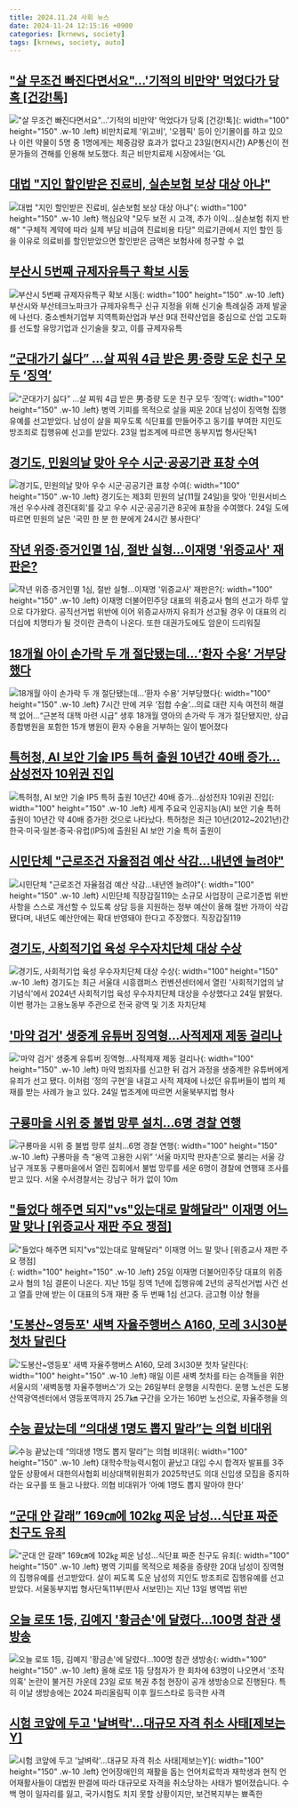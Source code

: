 ```yaml
---
title: 2024.11.24 사회 뉴스
date: 2024-11-24 12:15:16 +0900
categories: [krnews, society]
tags: [krnews, society, auto]
---
```

## ["살 무조건 빠진다면서요"…'기적의 비만약' 먹었다가 당혹 [건강!톡]](https://n.news.naver.com/mnews/article/015/0005060646)

!["살 무조건 빠진다면서요"…'기적의 비만약' 먹었다가 당혹 [건강!톡]](https://mimgnews.pstatic.net/image/origin/015/2024/11/24/5060646.jpg?type=nf220_150){: width="100" height="150" .w-10 .left}
비만치료제 '위고비', '오젬픽' 등이 인기몰이를 하고 있으나 이런 약물이 5명 중 1명에게는 체중감량 효과가 없다고 23일(현지시간) AP통신이 전문가들의 견해를 인용해 보도했다. 최근 비만치료제 시장에서는 'GL

## [대법 "지인 할인받은 진료비, 실손보험 보상 대상 아냐"](https://n.news.naver.com/mnews/article/079/0003962164)

![대법 "지인 할인받은 진료비, 실손보험 보상 대상 아냐"](https://mimgnews.pstatic.net/image/origin/079/2024/11/24/3962164.jpg?type=nf220_150){: width="100" height="150" .w-10 .left}
핵심요약 "모두 보전 시 고객, 추가 이익…실손보험 취지 반해" "구체적 계약에 따라 실제 부담 비급여 진료비용 타당" 의료기관에서 지인 할인 등을 이유로 의료비를 할인받았으면 할인받은 금액은 보험사에 청구할 수 없

## [부산시 5번째 규제자유특구 확보 시동](https://n.news.naver.com/mnews/article/030/0003260331)

![부산시 5번째 규제자유특구 확보 시동](https://mimgnews.pstatic.net/image/origin/030/2024/11/24/3260331.jpg?type=nf220_150){: width="100" height="150" .w-10 .left}
부산시와 부산테크노파크가 규제자유특구 신규 지정을 위해 신기술 특례실증 과제 발굴에 나선다. 중소벤처기업부 지역특화산업과 부산 9대 전략산업을 중심으로 산업 고도화를 선도할 유망기업과 신기술을 찾고, 이를 규제자유특

## [“군대가기 싫다” …살 찌워 4급 받은 男·증량 도운 친구 모두 ‘징역’](https://n.news.naver.com/mnews/article/021/0002673701)

![“군대가기 싫다” …살 찌워 4급 받은 男·증량 도운 친구 모두 ‘징역’](https://mimgnews.pstatic.net/image/origin/021/2024/11/23/2673701.jpg?type=nf220_150){: width="100" height="150" .w-10 .left}
병역 기피를 목적으로 살을 찌운 20대 남성이 징역형 집행유예를 선고받았다. 남성이 살을 찌우도록 식단표를 만들어주고 동기를 부여한 지인도 방조죄로 집행유예 선고를 받았다. 23일 법조계에 따르면 동부지법 형사단독1

## [경기도, 민원의날 맞아 우수 시군·공공기관 표창 수여](https://n.news.naver.com/mnews/article/002/0002360881)

![경기도, 민원의날 맞아 우수 시군·공공기관 표창 수여](https://mimgnews.pstatic.net/image/origin/002/2024/11/24/2360881.jpg?type=nf220_150){: width="100" height="150" .w-10 .left}
경기도는 제3회 민원의 날(11월 24일)을 맞아 '민원서비스 개선 우수사례 경진대회'를 갖고 우수 시군·공공기관 8곳에 표창을 수여했다. 24일 도에 따르면 민원의 날은 '국민 한 분 한 분에게 24시간 봉사한다'

## [작년 위증·증거인멸 1심, 절반 실형…이재명 '위증교사' 재판은?](https://n.news.naver.com/mnews/article/003/0012920669)

![작년 위증·증거인멸 1심, 절반 실형…이재명 '위증교사' 재판은?](https://mimgnews.pstatic.net/image/origin/003/2024/11/24/12920669.jpg?type=nf220_150){: width="100" height="150" .w-10 .left}
이재명 더불어민주당 대표의 위증교사 혐의 선고가 하루 앞으로 다가왔다. 공직선거법 위반에 이어 위증교사까지 유죄가 선고될 경우 이 대표의 리더십에 치명타가 될 것이란 관측이 나온다. 또한 대권가도에도 암운이 드리워질

## [18개월 아이 손가락 두 개 절단됐는데…‘환자 수용’ 거부당했다](https://n.news.naver.com/mnews/article/022/0003988261)

![18개월 아이 손가락 두 개 절단됐는데…‘환자 수용’ 거부당했다](https://mimgnews.pstatic.net/image/origin/022/2024/11/23/3988261.jpg?type=nf220_150){: width="100" height="150" .w-10 .left}
7시간 만에 겨우 ‘접합 수술’…의료 대란 지속 여전히 해결책 없어…“근본적 대책 마련 시급” 생후 18개월 영아의 손가락 두 개가 절단됐지만, 상급종합병원을 포함한 15개 병원이 환자 수용을 거부하는 일이 벌어졌다

## [특허청, AI 보안 기술 IP5 특허 출원 10년간 40배 증가…삼성전자 10위권 진입](https://n.news.naver.com/mnews/article/030/0003260344)

![특허청, AI 보안 기술 IP5 특허 출원 10년간 40배 증가…삼성전자 10위권 진입](https://mimgnews.pstatic.net/image/origin/030/2024/11/24/3260344.jpg?type=nf220_150){: width="100" height="150" .w-10 .left}
세계 주요국 인공지능(AI) 보안 기술 특허 출원이 10년간 약 40배 증가한 것으로 나타났다. 특허청은 최근 10년(2012~2021년)간 한국·미국·일본·중국·유럽(IP5)에 출원된 AI 보안 기술 특허 출원이

## [시민단체 "근로조건 자율점검 예산 삭감…내년엔 늘려야"](https://n.news.naver.com/mnews/article/001/0015063587)

![시민단체 "근로조건 자율점검 예산 삭감…내년엔 늘려야"](https://mimgnews.pstatic.net/image/origin/001/2024/11/24/15063587.jpg?type=nf220_150){: width="100" height="150" .w-10 .left}
시민단체 직장갑질119는 소규모 사업장이 근로기준법 위반 사항을 스스로 개선할 수 있도록 상담 등을 지원하는 정부 예산이 올해 절반 가까이 삭감됐다며, 내년도 예산안에는 확대 반영돼야 한다고 주장했다. 직장갑질119

## [경기도, 사회적기업 육성 우수자치단체 대상 수상](https://n.news.naver.com/mnews/article/030/0003260294)

![경기도, 사회적기업 육성 우수자치단체 대상 수상](https://mimgnews.pstatic.net/image/origin/030/2024/11/24/3260294.jpg?type=nf220_150){: width="100" height="150" .w-10 .left}
경기도는 최근 서울대 시흥캠퍼스 컨벤션센터에서 열린 '사회적기업의 날 기념식'에서 2024년 사회적기업 육성 우수자치단체 대상을 수상했다고 24일 밝혔다. 이번 평가는 고용노동부 주관으로 전국 광역 및 기초 자치단체

## ['마약 검거' 생중계 유튜버 징역형…사적제재 제동 걸리나](https://n.news.naver.com/mnews/article/277/0005505181)

!['마약 검거' 생중계 유튜버 징역형…사적제재 제동 걸리나](https://mimgnews.pstatic.net/image/origin/277/2024/11/24/5505181.jpg?type=nf220_150){: width="100" height="150" .w-10 .left}
마약 범죄자를 신고한 뒤 검거 과정을 생중계한 유튜버에게 유죄가 선고 됐다. 이처럼 ‘정의 구현’을 내걸고 사적 제재에 나섰던 유튜버들이 법의 제재를 받는 사례가 늘고 있다. 24일 법조계에 따르면 서울북부지법 형사

## [구룡마을 시위 중 불법 망루 설치…6명 경찰 연행](https://n.news.naver.com/mnews/article/023/0003872228)

![구룡마을 시위 중 불법 망루 설치…6명 경찰 연행](https://mimgnews.pstatic.net/image/origin/023/2024/11/24/3872228.jpg?type=nf220_150){: width="100" height="150" .w-10 .left}
구룡마을 측 “용역 고용한 시위” ‘서울 마지막 판자촌’으로 불리는 서울 강남구 개포동 구룡마을에서 열린 집회에서 불법 망루를 세운 6명이 경찰에 연행돼 조사를 받고 있다. 서울 수서경찰서는 강남구 허가 없이 10m

## ["들었다 해주면 되지"vs"있는대로 말해달라" 이재명 어느 말 맞나 [위증교사 재판 주요 쟁점]](https://n.news.naver.com/mnews/article/025/0003402564)

!["들었다 해주면 되지"vs"있는대로 말해달라" 이재명 어느 말 맞나 [위증교사 재판 주요 쟁점]](https://mimgnews.pstatic.net/image/origin/025/2024/11/23/3402564.jpg?type=nf220_150){: width="100" height="150" .w-10 .left}
25일 이재명 더불어민주당 대표의 위증교사 혐의 1심 결론이 나온다. 지난 15일 징역 1년에 집행유예 2년의 공직선거법 사건 선고 열흘 만에 받는 이 대표의 5개 재판 중 두 번째 1심 선고다. 금고형 이상 형을

## ['도봉산~영등포' 새벽 자율주행버스 A160, 모레 3시30분 첫차 달린다](https://n.news.naver.com/mnews/article/003/0012920675)

!['도봉산~영등포' 새벽 자율주행버스 A160, 모레 3시30분 첫차 달린다](https://mimgnews.pstatic.net/image/origin/003/2024/11/24/12920675.jpg?type=nf220_150){: width="100" height="150" .w-10 .left}
매일 이른 새벽 첫차를 타는 승객들을 위한 서울시의 '새벽동행 자율주행버스'가 오는 26일부터 운행을 시작한다. 운행 노선은 도봉산역광역센터에서 영등포역까지 25.7㎞ 구간을 오가는 160번 노선으로, 자율주행을 의

## [수능 끝났는데 “의대생 1명도 뽑지 말라”는 의협 비대위](https://n.news.naver.com/mnews/article/005/0001740762)

![수능 끝났는데 “의대생 1명도 뽑지 말라”는 의협 비대위](https://mimgnews.pstatic.net/image/origin/005/2024/11/23/1740762.jpg?type=nf220_150){: width="100" height="150" .w-10 .left}
대학수학능력시험이 끝났고 대입 수시 합격자 발표를 3주 앞둔 상황에서 대한의사협회 비상대책위원회가 2025학년도 의대 신입생 모집을 중지하라는 요구를 또 들고 나왔다. 의협 비대위가 ‘아예 1명도 뽑지 말아야 한다’

## [“군대 안 갈래” 169㎝에 102㎏ 찌운 남성…식단표 짜준 친구도 유죄](https://n.news.naver.com/mnews/article/023/0003872195)

![“군대 안 갈래” 169㎝에 102㎏ 찌운 남성…식단표 짜준 친구도 유죄](https://mimgnews.pstatic.net/image/origin/023/2024/11/23/3872195.jpg?type=nf220_150){: width="100" height="150" .w-10 .left}
병역 기피를 목적으로 체중을 증량한 20대 남성이 징역형의 집행유예를 선고받았다. 살이 찌도록 도운 남성의 지인도 방조죄로 집행유예를 선고받았다. 서울동부지법 형사단독11부(판사 서보민)는 지난 13일 병역법 위반

## [오늘 로또 1등, 김예지 '황금손'에 달렸다…100명 참관 생방송](https://n.news.naver.com/mnews/article/011/0004418782)

![오늘 로또 1등, 김예지 '황금손'에 달렸다…100명 참관 생방송](https://mimgnews.pstatic.net/image/origin/011/2024/11/23/4418782.jpg?type=nf220_150){: width="100" height="150" .w-10 .left}
올해 로또 1등 당첨자가 한 회차에 63명이 나오면서 '조작 의혹' 논란이 불거진 가운데 23일 로또 복권 추첨 현장이 공개 생방송으로 진행된다. 특히 이날 생방송에는 2024 파리올림픽 이후 월드스타로 등극한 사격

## [시험 코앞에 두고 '날벼락'...대규모 자격 취소 사태[제보는Y]](https://n.news.naver.com/mnews/article/052/0002117764)

![시험 코앞에 두고 '날벼락'...대규모 자격 취소 사태[제보는Y]](https://mimgnews.pstatic.net/image/origin/052/2024/11/23/2117764.jpg?type=nf220_150){: width="100" height="150" .w-10 .left}
언어장애인의 재활을 돕는 언어치료학과 재학생과 현직 언어재활사들이 대법원 판결에 따라 대규모로 자격을 취소당하는 사태가 벌어졌습니다. 수백 명이 일자리를 잃고, 국가시험도 치지 못할 상황이지만, 보건복지부는 뾰족한


